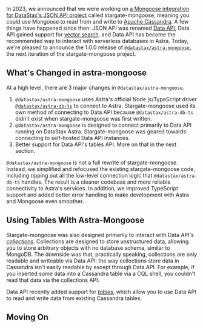 In 2023, we announced that we were working on [a Mongoose integration for DataStax's JSON API project](/were-working-on-cassandra-support-for-mongoose.html) called stargate-mongoose, meaning you could use Mongoose to read from and write to [Apache Cassandra](https://cassandra.apache.org/_/index.html).
A few things have happened since then: JSON API was renamed [Data API](https://docs.datastax.com/en/astra-db-serverless/api-reference/dataapiclient.html), Data API gained support for [vector search](/rag-vector-search-with-astra-and-mongoose.html), and Data API has become the recommended way to interact with serverless databases in Astra.
Today, we're pleased to announce the 1.0.0 release of [`@datastax/astra-mongoose`](https://www.npmjs.com/package/@datastax/astra-mongoose), the next iteration of the stargate-mongoose project.

## What's Changed in astra-mongoose

At a high level, there are 3 major changes in `@datastax/astra-mongoose`.

1. `@datastax/astra-mongoose` uses Astra's official Node.js/TypeScript driver [`@datastax/astra-db-ts`](https://www.npmjs.com/package/@datastax/astra-db-ts) to connect to Astra. Stargate-mongoose used its own method of connecting to Data API because `@datastax/astra-db-ts` didn't exist when stargate-mongoose was first written.
2. `@datastax/astra-mongoose` is designed to connect primarily to Data API running on DataStax Astra. Stargate-mongoose was geared towards connecting to self-hosted Data API instances.
3. Better support for Data API's tables API. More on that in the next section.

`@datastax/astra-mongoose` is not a full rewrite of stargate-mongoose. Instead, we simplified and refocused the existing stargate-mongoose code, including ripping out all the low-level connection logic that `@datastax/astra-db-ts` handles.
The result is a cleaner codebase and more reliable connectivity to Astra's services.
In addition, we improved TypeScript support and added better error handling to make development with Astra and Mongoose even smoother.

## Using Tables With Astra-Mongoose

Stargate-mongoose was also designed primarily to interact with Data API's [_collections_](https://docs.datastax.com/en/astra-db-serverless/api-reference/collections.html).
Collections are designed to store unstructured data, allowing you to store arbitrary objects with no database schema, similar to MongoDB.
The downside was that, practically speaking, collections are only readable and writeable via Data API: the way collections store data in Cassandra isn't easily readable by except through Data API.
For example, if you inserted some data into a Cassandra table via a CQL shell, you couldn't read that data via the collections API.

Data API recently added support for [_tables_](https://docs.datastax.com/en/astra-db-serverless/api-reference/tables.html), which allow you to use Data API to read and write data from existing Cassandra tables.

## Moving On
